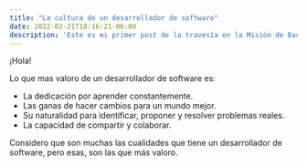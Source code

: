 ```yaml
---
title: "La cultura de un desarrollador de software"
date: 2022-02-21T18:16:21-06:00
description: 'Este es mi primer post de la travesía en la Misión de Backend con Node JS de Launch X.'
---
```


¡Hola!

Lo que mas valoro de un desarrollador de software es:

+ La dedicación por aprender constantemente.
+ Las ganas de hacer cambios para un mundo mejor.
+ Su naturalidad para identificar, proponer y resolver problemas reales.
+ La capacidad de compartir y colaborar.

Considero que son muchas las cualidades que tiene un desarrollador de software, pero esas, son las que más valoro.

